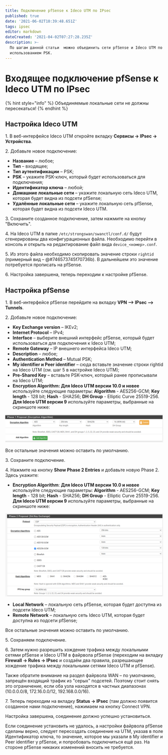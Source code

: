 ```yaml
---
title: Подключение pfSense к Ideco UTM по IPsec
published: true
date: '2021-06-02T10:39:48.651Z'
tags: ipsec
editor: markdown
dateCreated: '2021-04-02T07:27:28.235Z'
description: >-
  По шагам данной статьи  можно объединить сети pfSense и Ideco UTM по IPsec с
  использованием PSK.
---
```


# Входящее подключение pfSense к Ideco UTM по IPsec

{% hint style="info" %}
Объединяемые локальные сети не должны пересекаться!
{% endhint %}

## Настройка Ideco UTM

1\. В веб-интерфейсе Ideco UTM откройте вкладку **Сервисы -> IPsec -> Устройства**.

2\. Добавьте новое подключение:

* **Название** – любое;
* **Тип** – входящее;
* **Тип аутентификации** – PSK;
* **PSK** – укажите PSK-ключ, который будет использоваться для подключения;
* **Идентификатор ключа** – любой;
* **Домашние локальные сети** – укажите локальную сеть Ideco UTM, которая будет видна из подсети pfSense;
* **Удалённые локальные сети** – укажите локальную сеть pfSense, которая будет видна из подсети Ideco UTM.

3\. Сохраните созданное подключение, затем нажмите на кнопку "Включить".

4\. На Ideco UTM в папке `/etc/strongswan/swanctl/conf.d/` будут сгенерированы два конфигурационных файла. Необходимо перейти в консоль и открыть на редактирование файл вида `device_<номер>.conf`.

5\. Из этого файла необходимо скопировать значение строки `rightid` (примерный вид – @#746573745f70736b). В дальнейшем это значение потребуется прописать на pfSense.

6\. Настройка завершена, теперь переходим к настройке pfSense.

## Настройка pfSense

1\. В веб-интерфейсе pfSense перейдите на вкладку **VPN –> IPsec –> Tunnels**.

2\. Добавьте новое подключение:

* **Key Exchange version** – IKEv2;
* **Internet Protocol** – IPv4;
* **Interface** – выберите внешний интерфейс pfSense, который будет использоваться для подключения к Ideco UTM;
* **Remote Gateway** – IP внешнего интерфейса Ideco UTM;
* **Description** – любое;
* **Authentication Method** – Mutual PSK;
* **My identifier и Peer identifier** – сюда вставьте значение строки rightid на Ideco UTM (см. шаг 5 в настройке Ideco UTM);
* **Pre-Shared Key** – вставьте PSK-ключ, который ранее прописывали на Ideco UTM;
* **Encryption Algorithm: Для Ideco UTM версии 10.0 и новее** используйте следующие параметры: **Algorithm** - AES256-GCM; **Key length** - 128 bit; **Hash** - SHA256; **DH Group** - Elliptic Curve 25519-256. **Для Ideco UTM версии 9** используйте параметры, выбранные на скриншоте ниже:

![](../../../../.gitbook/assets/aes-v9-.png)

Все остальные значения можно оставить по умолчанию.

3\. Сохраните подключение.

4\. Нажмите на кнопку **Show Phase 2 Entries** и добавьте новую Phase 2. Здесь укажите:

* **Encryption Algorithm**: **Для Ideco UTM версии 10.0 и новее** используйте следующие параметры: **Algorithm** - AES256-GCM; **Key length** - 128 bit; **Hash** - SHA256; **DH Group** - Elliptic Curve 25519-256. **Для Ideco UTM версии 9** используйте параметры, выбранные на скриншоте ниже:

![](../../../../.gitbook/assets/esp-v9-.png)

* **Local Network** – локальную сеть pfSense, которая будет доступна из подсети Ideco UTM;
* **Remote Network** – локальную сеть Ideco UTM, которая будет доступна из подсети pfSense;

Все остальные значения можно оставить по умолчанию.

5\. Сохраняем подключение.

6\. Затем нужно разрешить хождение трафика между локальными сетями pfSense и Ideco UTM в файрвола pfSense (переходим на вкладку **Firewall -> Rules -> IPsec** и создаём два правила, разрешающее хождение трафика между локальными сетями Ideco UTM и pfSense).

Также обратите внимание на раздел файрвола WAN – по умолчанию, запрещён входящий трафик из "серых" подсетей. Поэтому стоит снять это ограничение, если оба узла находятся в частных диапазонах (10.0.0.0/8, 172.16.0.0/12, 192.168.0.0/16).

7\. Теперь переходим на вкладку **Status -> IPsec** (там должно появится созданное нами подключение), нажимаем на кнопку Connect VPN.

Настройка завершена, соединение должно успешно установиться.

Если соединение установить не удалось, а настройки файрвола pfSense сделаны верно, следует пересоздать соединение на UTM, указав в поле Идентификатор ключа, то значение, которое мы указали в My identifier и Peer identifier у pfSense, и попробовать подключиться ещё раз. На стороне pfSense никаких изменений вносить не требуется.
